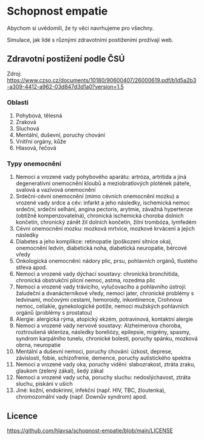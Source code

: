 # Schopnost empatie
Abychom si uvědomili, že ty věci navrhujeme pro všechny.

Simulace, jak lidé s různými zdravotními postiženími prožívají web.

## Zdravotní postižení podle ČSÚ
Zdroj: https://www.czso.cz/documents/10180/90600407/26000619.pdf/b1d5a2b3-a309-4412-a962-03d847d3d1a0?version=1.5
### Oblasti
1. Pohybová, tělesná
2. Zraková
3. Sluchová
4. Mentální, duševní, poruchy chování
5. Vnitřní orgány, kůže
6. Hlasová, řečová

### Typy onemocnění
1. Nemoci a vrozené vady pohybového aparátu: artróza, artritida a jiná degenerativní onemocnění kloubů a meziobratlových plotének páteře, svalová a vazivová onemocnění
2. Srdeční-cévní onemocnění (mimo cévních onemocnění mozku) a vrozené vady srdce a cév: infarkt a jeho následky, ischemická nemoc srdeční, srdeční selhání,
angina pectoris, arytmie, závažná hypertenze (obtížně kompenzovatelná), chronická ischemická choroba dolních končetin, chronický zánět žil dolních končetin, žilní trombóza, lymfedém
3. Cévní onemocnění mozku: mozková mrtvice, mozkové krvácení a jejich následky
4. Diabetes a jeho komplikce: retinopatie (poškození sítnice oka), onemocnění ledvin, diabetická noha, diabetická neuropatie, bércové vředy
5. Onkologická onemocnění: nádory plic, prsu, pohlavních orgánů, tlustého střeva apod.
6. Nemoci a vrozené vady dýchací soustavy: chronická bronchitida, chronická obstrukční plicní nemoc, astma, rozedma plic
7. Nemoci a vrozené vady trávicího, vylučovacího a pohlavního ústrojí: žaludeční a dvanácterníkové vředy, nemoci jater, chronické problémy s ledvinami, močovými cestami, hemoroidy, inkontinence, Crohnova nemoc, celiakie, gynekologické potíže, nemoci mužských pohlavních orgánů (problémy s prostatou)
8. Alergie: alergická rýma, atopický ekzém, potravinová, kontaktní alergie
9. Nemoci a vrozené vady nervové soustavy: Alzheimerova choroba, roztroušená skleróza, následky boreliózy, epilepsie, migrény, spasmy, syndrom karpálního tunelu, chronické bolesti, poruchy spánku, mozková obrna, neuropatie
10. Mentální a duševní nemoci, poruchy chování: úzkost, deprese, závislosti, fobie, schizofrenie, demence, poruchy autistického spektra
11. Nemoci a vrozené vady oka, poruchy vidění: slabozrakost, ztráta zraku, glaukom (zelený zákal), šedý zákal
12. Nemoci a vrozené vady ucha, poruchy sluchu: nedoslýchavost, ztráta sluchu, pískání v uších
13. Jiné: kožní, endokrinní, infekční (např. HIV, TBC, žloutenka), chromozomální vady (např. Downův syndrom) apod.

## Licence
https://github.com/hlavsa/schopnost-empatie/blob/main/LICENSE
